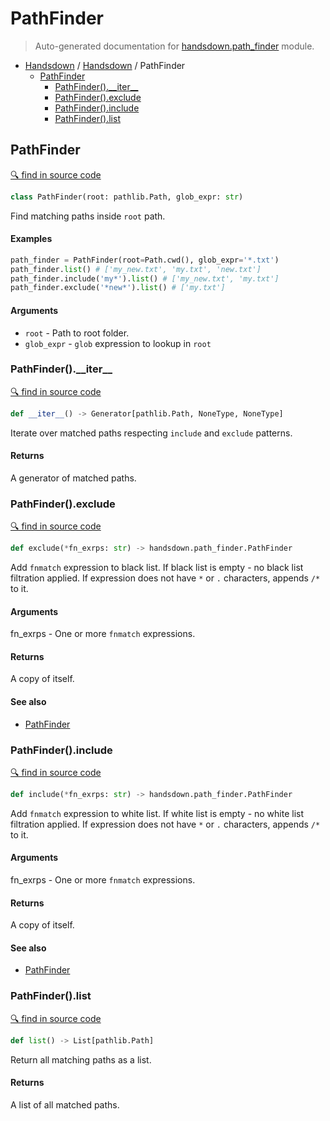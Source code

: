 # PathFinder

> Auto-generated documentation for [handsdown.path_finder](../handsdown/path_finder.py) module.

- [Handsdown](./README.md#handsdown) / [Handsdown](./handsdown_index.md#handsdown) / PathFinder
  - [PathFinder](#pathfinder)
    - [PathFinder().\_\_iter\_\_](#pathfinder__iter__)
    - [PathFinder().exclude](#pathfinderexclude)
    - [PathFinder().include](#pathfinderinclude)
    - [PathFinder().list](#pathfinderlist)

## PathFinder

[🔍 find in source code](../handsdown/path_finder.py#L9)

```python
class PathFinder(root: pathlib.Path, glob_expr: str)
```

Find matching paths inside `root` path.

#### Examples

```python
path_finder = PathFinder(root=Path.cwd(), glob_expr='*.txt')
path_finder.list() # ['my_new.txt', 'my.txt', 'new.txt']
path_finder.include('my*').list() # ['my_new.txt', 'my.txt']
path_finder.exclude('*new*').list() # ['my.txt']
```

#### Arguments

- `root` - Path to root folder.
- `glob_expr` - `glob` expression to lookup in `root`

### PathFinder().\_\_iter\_\_

[🔍 find in source code](../handsdown/path_finder.py#L103)

```python
def __iter__() -> Generator[pathlib.Path, NoneType, NoneType]
```

Iterate over matched paths respecting `include` and `exclude` patterns.

#### Returns

A generator of matched paths.

### PathFinder().exclude

[🔍 find in source code](../handsdown/path_finder.py#L61)

```python
def exclude(*fn_exrps: str) -> handsdown.path_finder.PathFinder
```

Add `fnmatch` expression to black list.
If black list is empty - no black list filtration applied.
If expression does not have `*` or `.` characters, appends `/*` to it.

#### Arguments

fn_exrps - One or more `fnmatch` expressions.

#### Returns

A copy of itself.

#### See also

- [PathFinder](#pathfinder)

### PathFinder().include

[🔍 find in source code](../handsdown/path_finder.py#L41)

```python
def include(*fn_exrps: str) -> handsdown.path_finder.PathFinder
```

Add `fnmatch` expression to white list.
If white list is empty - no white list filtration applied.
If expression does not have `*` or `.` characters, appends `/*` to it.

#### Arguments

fn_exrps - One or more `fnmatch` expressions.

#### Returns

A copy of itself.

#### See also

- [PathFinder](#pathfinder)

### PathFinder().list

[🔍 find in source code](../handsdown/path_finder.py#L119)

```python
def list() -> List[pathlib.Path]
```

Return all matching paths as a list.

#### Returns

A list of all matched paths.
